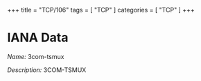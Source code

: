 +++
title = "TCP/106"
tags = [ "TCP" ]
categories = [ "TCP" ]
+++

# IANA Data

_Name:_ 3com-tsmux

_Description:_ 3COM-TSMUX

